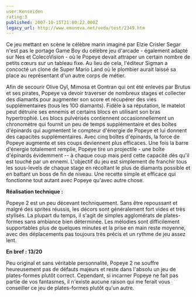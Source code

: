 ```yaml
---
user:Kenseiden
rating:3
published: 2007-10-15T21:00:22.000Z
legacy_url: http://www.emunova.net/veda/test/2349.htm
---
```

Ce jeu mettant en scène le célèbre marin imaginé par Elzie Crisler Segar n'est pas le portage Game Boy du célèbre jeu d'arcade - également adapté sur Nes et ColecoVision - où le Popeye devait attraper un certain nombre de petits cœurs sur un tableau fixe. Au lieu de cela, l'éditeur Sigman a concocté un clone de Super Mario Land où le plombier aurait laissé sa place au représentant d'un autre corps de métier.  

  

Afin de secourir Olive Oyl, Mimosa et Gontran qui ont été enlevés par Brutus et ses pirates, Popeye va devoir traverser de nombreux stages et collecter des diamants pour augmenter son score et récupérer des vies supplémentaires (tous les 100 diamants). Fidèle à sa réputation, le matelot peut détruire ses ennemis et certains blocs en utilisant son bras hypertrophié. Les blocs pulvérisés contiennent occasionnellement un chronomètre qui fournit un peu de temps supplémentaire et des boîtes d'épinards qui augmentent le compteur d'énergie de Popeye et lui donnent des capacités supplémentaires. Avec cinq boîtes d'épinards, la force de Popeye augmente et ses coups deviennent plus efficaces. Une fois la barre d'énergie totalement remplie, Popeye tire un projectile - une boîte d'épinards évidemment -- à chaque coup mais perd cette capacité dès qu'il est touché par un ennemi. L'objectif du jeu est simplement de franchir tous les sous-levels de chaque stage en récoltant le plus de diamants possible et en battant un boss de fin de niveau. Une recette simple et efficace qui fonctionne tout autant avec Popeye qu'avec autre chose.  

  

**Réalisation technique :**   

Popeye 2 est un peu décevant techniquement. Sans être repoussant et malgré des sprites réussis, les décors sont généralement fort vides et très stylisés. La plupart du temps, il s'agit de simples agglomérats de plates-formes sans ambiance bien déterminée. Les mélodies sont difficilement supportables plus de quelques minutes et la prise en main reste moyenne, avec des déplacements pas toujours très précis et un rythme de jeu assez lent.  

  

**En bref : 13/20**   

Peu original et sans véritable personnalité, Popeye 2 ne souffre heureusement pas de défauts majeurs et reste dans l'absolu un jeu de plates-formes plutôt correct. Cependant, si incarner Popeye ne fait pas partie de vos fantasmes, il n'existe aucune raison qui me ferait vous conseiller ce jeu de plates-formes plutôt qu'un autre.